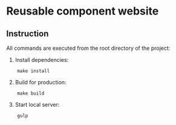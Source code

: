 # Reusable component website

## Instruction

Аll commands are executed from the root directory of the project:

1. Install dependencies:
```
    make install
```
2. Build for production:
```
    make build
```
3. Start local server:
```
    gulp
```